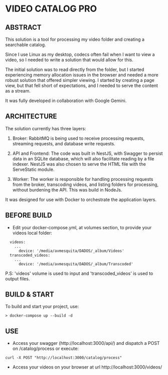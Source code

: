 # VIDEO CATALOG PRO

## ABSTRACT

This solution is a tool for processing my video folder and creating a searchable catalog.

Since I use Linux as my desktop, codecs often fail when I want to view a video, so I needed to write a solution that would allow for this.

The initial solution was to read directly from the folder, but I started experiencing memory allocation issues in the browser and needed a more robust solution that offered simpler viewing. I started by creating a page view, but that fell short of expectations, and I needed to serve the content as a stream.

It was fully developed in collaboration with Google Gemini.

## ARCHITECTURE

The solution currently has three layers:

1. Broker: RabbitMQ is being used to receive processing requests, streaming requests, and database write requests.

2. API and Frontend: The code was built in NestJS, with Swagger to persist data in an SQLite database, which will also facilitate reading by a file indexer. NestJS was also chosen to serve the HTML file with the ServeStatic module.

3. Worker: The worker is responsible for handling processing requests from the broker, transcoding videos, and listing folders for processing, without burdening the API. This was build in NodeJs.

It was designed for use with Docker to orchestrate the application layers.

## BEFORE BUILD

- Edit your docker-compose.yml, at volumes section, to provide your videos local folder:

```
  videos:
    ...
      device: '/media/avmesquita/DADOS/_album/Videos'
  transcoded_videos:
    ...
      device: '/media/avmesquita/DADOS/_album/Transcoded'
```

P.S: 'videos' volume is used to input and 'transcoded_videos' is used to output files.

## BUILD & START

To build and start your project, use:

```
> docker-compose up --build -d
```

## USE

- Access your swagger (http://localhost:3000/api/) and dispatch a POST on /catalog/process or execute:

```
curl -X POST "http://localhost:3000/catalog/process"
```

- Access your videos on your browser at url http://localhost:3000/videos/







